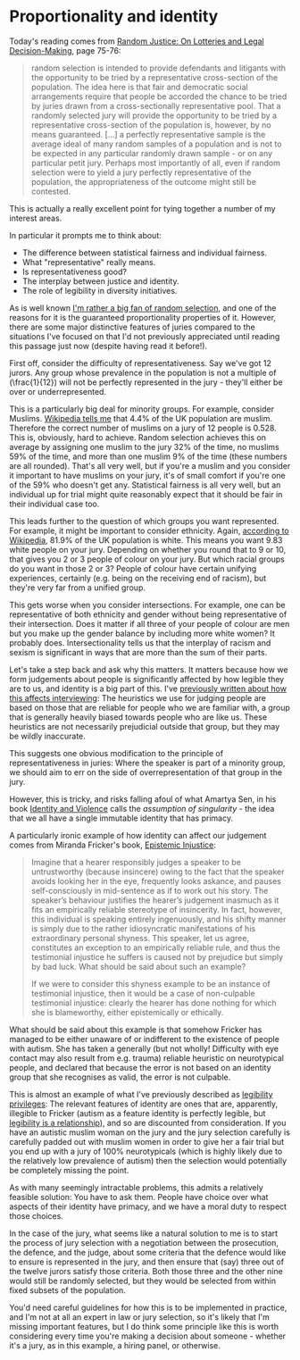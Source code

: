 # Proportionality and identity

Today's reading comes from [Random Justice: On Lotteries and Legal Decision-Making](https://amzn.to/2VMdTVs), page 75-76:

> random selection is intended to provide defendants and litigants with the opportunity to be tried by a representative cross-section of the population. The idea here is that fair and democratic social arrangements require that people be accorded the chance to be tried by juries drawn from a cross-sectionally representative pool. That a randomly selected jury will provide the opportunity to be tried by a representative cross-section of the population is, however, by no means guaranteed. [...] a perfectly representative sample is the average ideal of many random samples of a population and is not to be expected in any particular randomly drawn sample - or on any particular petit jury. Perhaps most importantly of all, even if random selection were to yield a jury perfectly representative of the population, the appropriateness of the outcome might still be contested.

This is actually a really excellent point for tying together a number of my interest areas.

In particular it prompts me to think about:

* The difference between statistical fairness and individual fairness.
* What "representative" really means.
* Is representativeness good?
* The interplay between justice and identity.
* The role of legibility in diversity initiatives.

As is well known [I'm rather a big fan of random selection](https://www.drmaciver.com/2013/09/towards-a-more-perfect-democracy/), and one of the reasons for it is the guaranteed proportionality properties of it. However, there are some major distinctive features of juries compared to the situations I've focused on that I'd not previously appreciated until reading this passage just now (despite having read it before!).

First off, consider the difficulty of representativeness. Say we've got 12 jurors. Any group whose prevalence in the population is not a multiple of \(\frac{1}{12}\) will not be perfectly represented in the jury - they'll either be over or underrepresented.

This is a particularly big deal for minority groups. For example, consider Muslims. [Wikipedia tells me](https://en.wikipedia.org/wiki/Islam_in_the_United_Kingdom) that 4.4% of the UK population are muslim. Therefore the correct number of muslims on a jury of 12 people is 0.528. This is, obviously, hard to achieve.
Random selection achieves this on average by assigning one muslim to the jury 32% of the time, no muslims 59% of the time, and more than one muslim 9% of the time (these numbers are all rounded). That's all very well, but if you're a muslim and you consider it important to have muslims on your jury, it's of small comfort if you're one of the 59% who doesn't get any. Statistical fairness is all very well, but an individual up for trial might quite reasonably expect that it should be fair in their individual case too.

This leads further to the question of which groups you want represented.
For example, it might be important to consider ethnicity.
Again, [according to Wikipedia](https://en.wikipedia.org/wiki/White_British), 81.9% of the UK population is white. This means you want 9.83 white people on your jury. Depending on whether you round that to 9 or 10, that gives you 2 or 3 people of colour on your jury. But which racial groups do you want in those 2 or 3? People of colour have certain unifying experiences, certainly (e.g. being on the receiving end of racism), but they're very far from a unified group.

This gets worse when you consider intersections. For example, one can be representative of both ethnicity and gender without being representative of their intersection. Does it matter if all three of your people of colour are men but you make up the gender balance by including more white women? It probably does. Intersectionality tells us that the interplay of racism and sexism is significant in ways that are more than the sum of their parts.

Let's take a step back and ask why this matters. It matters because how we form judgements about people is significantly affected by how legible they are to us, and identity is a big part of this.
I've [previously written about how this affects interviewing](https://www.drmaciver.com/2019/06/the-ethics-of-false-negatives-in-interviewing/): The heuristics we use for judging people are based on those that are reliable for people who we are familiar with, a group that is generally heavily biased towards people who are like us. These heuristics are not necessarily prejudicial outside that group, but they may be wildly inaccurate.

This suggests one obvious modification to the principle of representativeness in juries: Where the speaker is part of a minority group, we should aim to err on the side of overrepresentation of that group in the jury.

However, this is tricky, and risks falling afoul of what Amartya Sen, in his book [Identity and Violence](https://amzn.to/3cDC1jV) calls the *assumption of singularity* - the idea that we all have a single immutable identity that has primacy.

A particularly ironic example of how identity can affect our judgement comes from Miranda Fricker's book, [Epistemic Injustice](https://amzn.to/3cGXfgG):

> Imagine that a hearer responsibly judges a speaker to be untrustworthy (because insincere) owing to the fact that the speaker avoids looking her in the eye, frequently looks askance, and pauses self-consciously in mid-sentence as if to work out his story. The speaker’s behaviour justifies the hearer’s judgement inasmuch as it fits an empirically reliable stereotype of insincerity. In fact, however, this individual is speaking entirely ingenuously, and his shifty manner is simply due to the rather idiosyncratic manifestations of his extraordinary personal shyness. This speaker, let us agree, constitutes an exception to an empirically reliable rule, and thus the testimonial injustice he suffers is caused not by prejudice but simply by bad luck. What should be said about such an example?
>
> If we were to consider this shyness example to be an instance of testimonial injustice, then it would be a case of non-culpable testimonial injustice: clearly the hearer has done nothing for which she is blameworthy, either epistemically or ethically.

What should be said about this example is that somehow Fricker has managed to be either unaware of or indifferent to the existence of people with autism. She has taken a generally (but not wholly! Difficulty with eye contact may also result from e.g. trauma) reliable heuristic on neurotypical people, and declared that because the error is not based on an identity group that she recognises as valid, the error is not culpable.

This is almost an example of what I've previously described as [legibility privileges](https://notebook.drmaciver.com/posts/2020-02-23-09:37.html): The relevant features of identity are ones that are, apparently, illegible to Fricker (autism as a feature identity is perfectly legible, but [legibility is a relationship](https://notebook.drmaciver.com/posts/2020-03-02-09:31.html)), and so are discounted from consideration.
If you have an autistic muslim woman on the jury and the jury selection carefully is carefully padded out with muslim women in order to give her a fair trial but you end up with a jury of 100% neurotypicals (which is highly likely due to the relatively low prevalence of autism) then the selection would potentially be completely missing the point.

As with many seemingly intractable problems, this admits a relatively feasible solution: You have to ask them. People have choice over what aspects of their identity have primacy, and we have a moral duty to respect those choices.

In the case of the jury, what seems like a natural solution to me is to start the process of jury selection with a negotiation between the prosecution, the defence, and the judge, about some criteria that the defence would like to ensure is represented in the jury, and then ensure that (say) three out of the twelve jurors satisfy those criteria. Both those three and the other nine would still be randomly selected, but they would be selected from within fixed subsets of the population.

You'd need careful guidelines for how this is to be implemented in practice, and I'm not at all an expert in law or jury selection, so it's likely that I'm missing important features, but I do think some principle like this is worth considering every time you're making a decision about someone - whether it's a jury, as in this example, a hiring panel, or otherwise.
